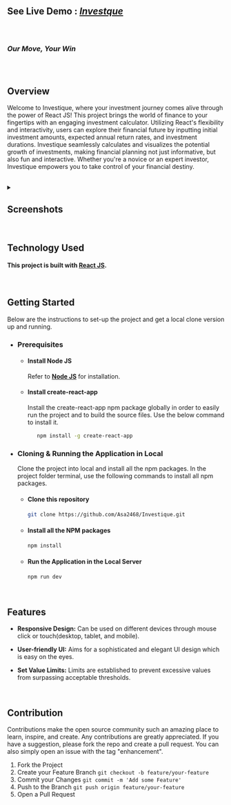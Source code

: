 ## See Live Demo : <strong><em>[Investque](https://asa2468.github.io/Investique/)</em></strong>
<br>

##
### *Our Move, Your Win*
##
<br>

## Overview
Welcome to Investique, where your investment journey comes alive through the power of React JS! This project brings the world of finance to your fingertips with an engaging investment calculator. Utilizing React's flexibility and interactivity, users can explore their financial future by inputting initial investment amounts, expected annual return rates, and investment durations. Investique seamlessly calculates and visualizes the potential growth of investments, making financial planning not just informative, but also fun and interactive. Whether you're a novice or an expert investor, Investique empowers you to take control of your financial destiny.

<br>
<details>
  <summary><h2>Screenshots</h2></summary>

  ![Screenshot 1](https://github.com/Asa2468/Investique/blob/main/public/screenshots/homepage.png)
  ![Screenshot 2](https://github.com/Asa2468/Investique/blob/main/public/screenshots/error_1.png)
  ![Screenshot 2](https://github.com/Asa2468/Investique/blob/main/public/screenshots/error_2.png)

</details>

<br>

## Technology Used
#### This project  is built with [React JS](https://reactjs.org/).

<br>

## Getting Started
Below are the instructions to set-up the project and get a local clone version up and running.
<ul>
<li>
 
### Prerequisites
<ul>

<li>
  
  #### Install Node JS
Refer to <strong>[Node JS](https://nodejs.org/en/)</strong> for installation.
</li>
<li>
  
#### Install create-react-app
Install the create-react-app npm package globally in order to easily run the project and to build the source files. Use the below command to install it.
```sh
   npm install -g create-react-app
   ```
</li>
</ul>
</li>
<li>
  
### Cloning & Running the Application in Local

Clone the project into local and install all the npm packages. In the project folder terminal, use the following commands to install all npm packages.
<ul>
<li>
  
  #### Clone this repository
   ```sh
   git clone https://github.com/Asa2468/Investique.git

   ```
</li>
<li>
  
  #### Install all the NPM packages
   ```sh
   npm install
   ```
</li>
<li>
  
  #### Run the Application in the Local Server
   ```js
   npm run dev
   ```
</li>
</ul>
</li>
</ul>

<br>

## Features

- **Responsive Design:**
  Can be used on different devices through mouse click or touch(desktop, tablet, and mobile).

- **User-friendly UI:**
  Aims for a sophisticated and elegant UI design which is easy on the eyes.
    
- **Set Value Limits:**
  Limits are established to prevent excessive values from surpassing acceptable thresholds.

<br>


## Contribution
Contributions make the open source community such an amazing place to learn, inspire, and create. Any contributions are greatly appreciated. If you have a suggestion, please fork the repo and create a pull request. You can also simply open an issue with the tag "enhancement".
1. Fork the Project
2. Create your Feature Branch `git checkout -b feature/your-feature`
3. Commit your Changes `git commit -m 'Add some Feature'`
4. Push to the Branch `git push origin feature/your-feature`
5. Open a Pull Request

<br>

